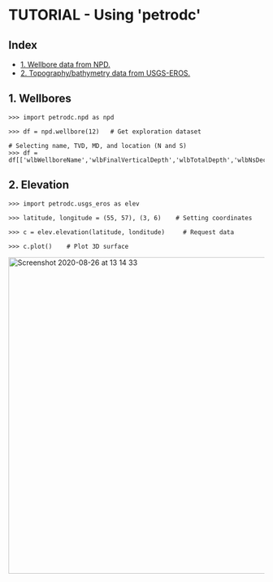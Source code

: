 # TUTORIAL - Using 'petrodc'

## Index ##

* [1. Wellbore data from NPD.](#1.-wellbores)
* [2. Topography/bathymetry data from USGS-EROS.](#2.-elevation)

## 1. Wellbores


```
>>> import petrodc.npd as npd

>>> df = npd.wellbore(12)   # Get exploration dataset

# Selecting name, TVD, MD, and location (N and S)
>>> df = df[['wlbWellboreName','wlbFinalVerticalDepth','wlbTotalDepth','wlbNsDecDeg','wlbEwDesDeg']]    
```


## 2. Elevation

```
>>> import petrodc.usgs_eros as elev

>>> latitude, longitude = (55, 57), (3, 6)    # Setting coordinates

>>> c = elev.elevation(latitude, londitude)     # Request data

>>> c.plot()    # Plot 3D surface
```
<img width="623" alt="Screenshot 2020-08-26 at 13 14 33" src="https://user-images.githubusercontent.com/52009346/91297223-38ae0880-e79e-11ea-948b-a8626b879fa7.png">

